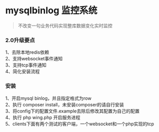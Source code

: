 mysqlbinlog 监控系统
====
>不改变一句业务代码实现整库数据变化实时监控

### 2.0升级要点
1、去除本地redis依赖    
2、支持websocket事件通知    
3、支持tcp事件通知    
4、简化安装流程  
   
### 安装
1、开启mysql binlog，并且指定格式为row        
2、执行 composer install，未安装composer的请自行安装          
3、将config下的配置文件.example去除后修改其配置为自己的配置     
4、执行 php wing.php 开启服务进程         
5、clients下面有两个测试的客户端，一个websocket和一个php实现的tcp         